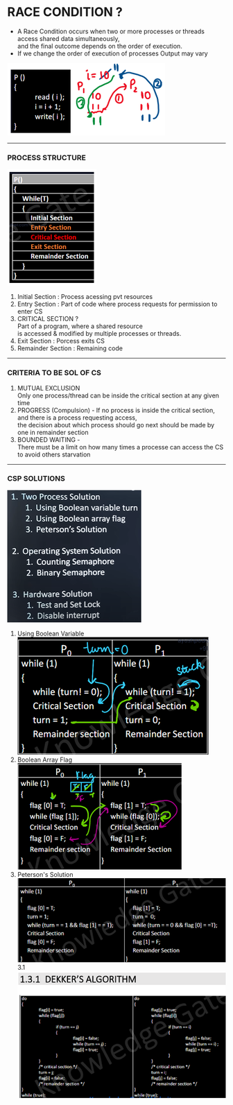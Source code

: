 # RACE CONDITION ? 
- A Race Condition occurs when two or more 
processes or threads access shared data 
simultaneously,  
and the final outcome depends 
on the order of execution. 
- If we change the order of execution of processes 
Output may vary 

![alt text](image-5.png)

---
### PROCESS STRUCTURE
![alt text](image-4.png)
1. Initial Section : Process acessing pvt resources
2. Entry Section : Part of code where process requests for permission to enter CS
3. CRITICAL SECTION ?    
Part of a program, where a shared resource  
is accessed & modified by multiple processes or threads.
4. Exit Section : Porcess exits CS
5. Remainder Section : Remaining code

---
### CRITERIA TO BE SOL OF CS
1. MUTUAL EXCLUSION  
Only one process/thread can be inside the 
critical section at any given time 
2. PROGRESS (Compulsion) - 
If no process is inside the critical section, and 
there is a process requesting access,  
the decision about which process should go 
next should be made by one in remainder section
3. BOUNDED WAITING -  
There must be a limit on how many times 
a processe can access the CS to avoid others starvation 

---
### CSP SOLUTIONS

![alt text](image-39.png)

1. Using Boolean Variable
![alt text](image-40.png)
2. Boolean Array Flag
![alt text](image-41.png)
3. Peterson's Solution
![alt text](image-42.png)
3.1 ![alt text](image-43.png)